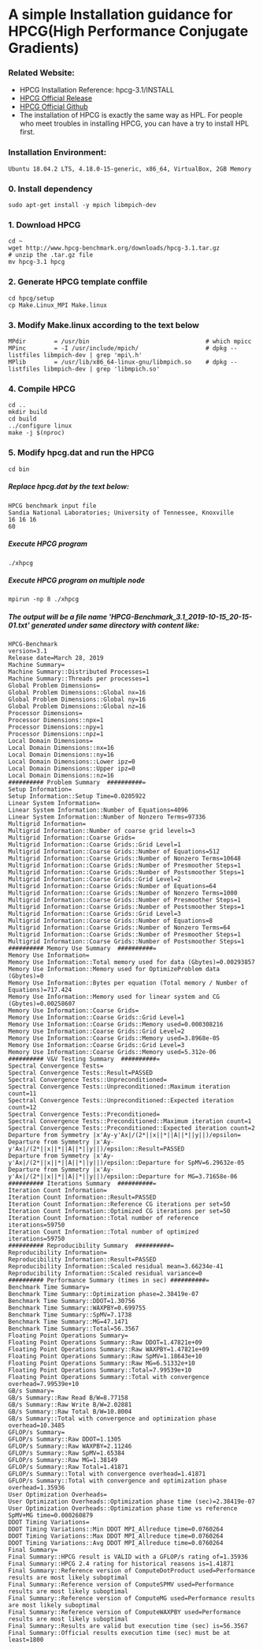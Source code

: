 # A simple Installation guidance for HPCG(High Performance Conjugate Gradients)

### Related Website:
* HPCG Installation Reference: hpcg-3.1/INSTALL
* [HPCG Official Release](https://www.hpcg-benchmark.org/index.html)
* [HPCG Official Github](https://github.com/hpcg-benchmark/hpcg/)
* The installation of HPCG is exactly the same way as HPL. For people who meet troubles in installing HPCG, you can have a try to install HPL first.

### Installation Environment:
    Ubuntu 18.04.2 LTS, 4.18.0-15-generic, x86_64, VirtualBox, 2GB Memory

### 0. Install dependency
    sudo apt-get install -y mpich libmpich-dev

### 1. Download HPCG
    cd ~
    wget http://www.hpcg-benchmark.org/downloads/hpcg-3.1.tar.gz
    # unzip the .tar.gz file
    mv hpcg-3.1 hpcg

### 2. Generate HPCG template conffile
    cd hpcg/setup
    cp Make.Linux_MPI Make.linux

### 3. Modify Make.linux according to the text below
    MPdir        = /usr/bin                                 # which mpicc
    MPinc        = -I /usr/include/mpich/                   # dpkg --listfiles libmpich-dev | grep 'mpi\.h'
    MPlib        = /usr/lib/x86_64-linux-gnu/libmpich.so    # dpkg --listfiles libmpich-dev | grep 'libmpich.so'

### 4. Compile HPCG
    cd ..
    mkdir build
    cd build
    ../configure linux
    make -j $(nproc)

### 5. Modify hpcg.dat and run the HPCG
    cd bin

##### Replace hpcg.dat by the text below:
	HPCG benchmark input file
	Sandia National Laboratories; University of Tennessee, Knoxville
	16 16 16
	60
##### Execute HPCG program
    ./xhpcg

##### Execute HPCG program on multiple node
    mpirun -np 8 ./xhpcg

##### The output will be a file name 'HPCG-Benchmark_3.1_2019-10-15_20-15-01.txt' generated under same directory with content like:
	HPCG-Benchmark
	version=3.1
	Release date=March 28, 2019
	Machine Summary=
	Machine Summary::Distributed Processes=1
	Machine Summary::Threads per processes=1
	Global Problem Dimensions=
	Global Problem Dimensions::Global nx=16
	Global Problem Dimensions::Global ny=16
	Global Problem Dimensions::Global nz=16
	Processor Dimensions=
	Processor Dimensions::npx=1
	Processor Dimensions::npy=1
	Processor Dimensions::npz=1
	Local Domain Dimensions=
	Local Domain Dimensions::nx=16
	Local Domain Dimensions::ny=16
	Local Domain Dimensions::Lower ipz=0
	Local Domain Dimensions::Upper ipz=0
	Local Domain Dimensions::nz=16
	########## Problem Summary  ##########=
	Setup Information=
	Setup Information::Setup Time=0.0205922
	Linear System Information=
	Linear System Information::Number of Equations=4096
	Linear System Information::Number of Nonzero Terms=97336
	Multigrid Information=
	Multigrid Information::Number of coarse grid levels=3
	Multigrid Information::Coarse Grids=
	Multigrid Information::Coarse Grids::Grid Level=1
	Multigrid Information::Coarse Grids::Number of Equations=512
	Multigrid Information::Coarse Grids::Number of Nonzero Terms=10648
	Multigrid Information::Coarse Grids::Number of Presmoother Steps=1
	Multigrid Information::Coarse Grids::Number of Postsmoother Steps=1
	Multigrid Information::Coarse Grids::Grid Level=2
	Multigrid Information::Coarse Grids::Number of Equations=64
	Multigrid Information::Coarse Grids::Number of Nonzero Terms=1000
	Multigrid Information::Coarse Grids::Number of Presmoother Steps=1
	Multigrid Information::Coarse Grids::Number of Postsmoother Steps=1
	Multigrid Information::Coarse Grids::Grid Level=3
	Multigrid Information::Coarse Grids::Number of Equations=8
	Multigrid Information::Coarse Grids::Number of Nonzero Terms=64
	Multigrid Information::Coarse Grids::Number of Presmoother Steps=1
	Multigrid Information::Coarse Grids::Number of Postsmoother Steps=1
	########## Memory Use Summary  ##########=
	Memory Use Information=
	Memory Use Information::Total memory used for data (Gbytes)=0.00293857
	Memory Use Information::Memory used for OptimizeProblem data (Gbytes)=0
	Memory Use Information::Bytes per equation (Total memory / Number of Equations)=717.424
	Memory Use Information::Memory used for linear system and CG (Gbytes)=0.00258607
	Memory Use Information::Coarse Grids=
	Memory Use Information::Coarse Grids::Grid Level=1
	Memory Use Information::Coarse Grids::Memory used=0.000308216
	Memory Use Information::Coarse Grids::Grid Level=2
	Memory Use Information::Coarse Grids::Memory used=3.8968e-05
	Memory Use Information::Coarse Grids::Grid Level=3
	Memory Use Information::Coarse Grids::Memory used=5.312e-06
	########## V&V Testing Summary  ##########=
	Spectral Convergence Tests=
	Spectral Convergence Tests::Result=PASSED
	Spectral Convergence Tests::Unpreconditioned=
	Spectral Convergence Tests::Unpreconditioned::Maximum iteration count=11
	Spectral Convergence Tests::Unpreconditioned::Expected iteration count=12
	Spectral Convergence Tests::Preconditioned=
	Spectral Convergence Tests::Preconditioned::Maximum iteration count=1
	Spectral Convergence Tests::Preconditioned::Expected iteration count=2
	Departure from Symmetry |x'Ay-y'Ax|/(2*||x||*||A||*||y||)/epsilon=
	Departure from Symmetry |x'Ay-y'Ax|/(2*||x||*||A||*||y||)/epsilon::Result=PASSED
	Departure from Symmetry |x'Ay-y'Ax|/(2*||x||*||A||*||y||)/epsilon::Departure for SpMV=6.29632e-05
	Departure from Symmetry |x'Ay-y'Ax|/(2*||x||*||A||*||y||)/epsilon::Departure for MG=3.71658e-06
	########## Iterations Summary  ##########=
	Iteration Count Information=
	Iteration Count Information::Result=PASSED
	Iteration Count Information::Reference CG iterations per set=50
	Iteration Count Information::Optimized CG iterations per set=50
	Iteration Count Information::Total number of reference iterations=59750
	Iteration Count Information::Total number of optimized iterations=59750
	########## Reproducibility Summary  ##########=
	Reproducibility Information=
	Reproducibility Information::Result=PASSED
	Reproducibility Information::Scaled residual mean=3.66234e-41
	Reproducibility Information::Scaled residual variance=0
	########## Performance Summary (times in sec) ##########=
	Benchmark Time Summary=
	Benchmark Time Summary::Optimization phase=2.38419e-07
	Benchmark Time Summary::DDOT=1.30756
	Benchmark Time Summary::WAXPBY=0.699755
	Benchmark Time Summary::SpMV=7.1738
	Benchmark Time Summary::MG=47.1471
	Benchmark Time Summary::Total=56.3567
	Floating Point Operations Summary=
	Floating Point Operations Summary::Raw DDOT=1.47821e+09
	Floating Point Operations Summary::Raw WAXPBY=1.47821e+09
	Floating Point Operations Summary::Raw SpMV=1.18643e+10
	Floating Point Operations Summary::Raw MG=6.51332e+10
	Floating Point Operations Summary::Total=7.99539e+10
	Floating Point Operations Summary::Total with convergence overhead=7.99539e+10
	GB/s Summary=
	GB/s Summary::Raw Read B/W=8.77158
	GB/s Summary::Raw Write B/W=2.02881
	GB/s Summary::Raw Total B/W=10.8004
	GB/s Summary::Total with convergence and optimization phase overhead=10.3485
	GFLOP/s Summary=
	GFLOP/s Summary::Raw DDOT=1.1305
	GFLOP/s Summary::Raw WAXPBY=2.11246
	GFLOP/s Summary::Raw SpMV=1.65384
	GFLOP/s Summary::Raw MG=1.38149
	GFLOP/s Summary::Raw Total=1.41871
	GFLOP/s Summary::Total with convergence overhead=1.41871
	GFLOP/s Summary::Total with convergence and optimization phase overhead=1.35936
	User Optimization Overheads=
	User Optimization Overheads::Optimization phase time (sec)=2.38419e-07
	User Optimization Overheads::Optimization phase time vs reference SpMV+MG time=0.000260879
	DDOT Timing Variations=
	DDOT Timing Variations::Min DDOT MPI_Allreduce time=0.0760264
	DDOT Timing Variations::Max DDOT MPI_Allreduce time=0.0760264
	DDOT Timing Variations::Avg DDOT MPI_Allreduce time=0.0760264
	Final Summary=
	Final Summary::HPCG result is VALID with a GFLOP/s rating of=1.35936
	Final Summary::HPCG 2.4 rating for historical reasons is=1.41871
	Final Summary::Reference version of ComputeDotProduct used=Performance results are most likely suboptimal
	Final Summary::Reference version of ComputeSPMV used=Performance results are most likely suboptimal
	Final Summary::Reference version of ComputeMG used=Performance results are most likely suboptimal
	Final Summary::Reference version of ComputeWAXPBY used=Performance results are most likely suboptimal
	Final Summary::Results are valid but execution time (sec) is=56.3567
	Final Summary::Official results execution time (sec) must be at least=1800	
